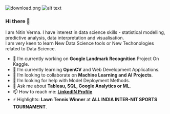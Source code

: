 ![download.png](https://www.linkedin.com/in/nitin-verma-a651951a9)
![alt text](http://url/to/img.png)
### Hi there 👋
I am Nitin Verma. I have interest in data science skills - statistical modelling, predictive analysis, data interpretation and visualisation.  
I am very keen to learn New Data Science tools or New Techonologies related to Data Science. 

- 🔭 I’m currently working on **Google Landmark Recognition** Project On Kaggle.
- 🌱 I’m currently learning **OpenCV** and Web Development Applications.
- 👯 I’m looking to collaborate on **Machine Learning and AI Projects**.
- 🤔 I’m looking for help with Model Deployment Methods.
- 💬 Ask me about **Tableau, SQL, Google Analytics or ML**. 
- 📫 How to reach me: **[LinkedIN Profile](https://www.linkedin.com/in/nitin-verma-a651951a9)**
- ⚡ Highlights: **Lawn Tennis Winner** at **ALL INDIA INTER-NIT SPORTS TOURNAMENT**.
